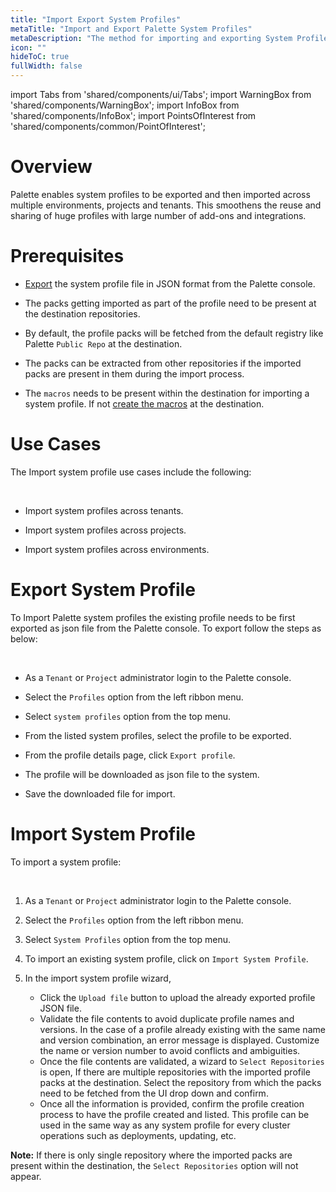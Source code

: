 ```yaml
---
title: "Import Export System Profiles"
metaTitle: "Import and Export Palette System Profiles"
metaDescription: "The method for importing and exporting System Profile on Spectro Cloud"
icon: ""
hideToC: true
fullWidth: false
---
```


import Tabs from 'shared/components/ui/Tabs';
import WarningBox from 'shared/components/WarningBox';
import InfoBox from 'shared/components/InfoBox';
import PointsOfInterest from 'shared/components/common/PointOfInterest';


# Overview

Palette enables system profiles to be exported and then imported across multiple environments, projects and tenants. This smoothens the reuse and sharing of huge profiles with large number of add-ons and integrations. 

# Prerequisites

* [Export](/system-profile/system-profile-import-export#exportsystemprofile) the system profile file in JSON format from the Palette console.


* The packs getting imported as part of the profile need to be present at the destination repositories.


* By default, the profile packs will be fetched from the default registry like Palette `Public Repo` at the destination. 


* The packs can be extracted from other repositories if the imported packs are present in them during the import process. 


* The `macros` needs to be present within the destination for importing a system profile. If not [create the macros](/clusters/cluster-management/macros#createyourmacro) at the destination.

# Use Cases


The Import system profile use cases include the following:

<br />

* Import system profiles across tenants.


* Import system profiles across projects.


* Import system profiles across environments.

# Export System Profile

To Import Palette system profiles the existing profile needs to be first exported as json file from the Palette console. To export follow the steps as below:

<br />

* As a `Tenant` or `Project` administrator login to the Palette console. 


* Select the `Profiles` option from the left ribbon menu.


* Select `system profiles` option from the top menu.


* From the listed system profiles, select the profile to be exported.


* From the profile details page, click `Export profile`.


* The profile will be downloaded as json file to the system.


* Save the downloaded file for import.


# Import System Profile


To import a system profile:

<br />

1. As a `Tenant` or `Project`  administrator login to the Palette console. 


2. Select the `Profiles` option from the left ribbon menu.


3. Select `System Profiles` option from the top menu.


4. To import an existing system profile, click on `Import System Profile`.


5. In the import system profile wizard, 
   * Click the `Upload file` button to upload the already exported profile JSON file.
   * Validate the file contents to avoid duplicate profile names and versions. In the case of a profile already existing with the same name and version combination, an error message is displayed. Customize the name or version number to avoid conflicts and ambiguities. 
   * Once the file contents are validated, a wizard to `Select Repositories` is open, If there are multiple repositories  with the imported profile packs at the destination. Select the repository from which the packs need to be fetched from the UI drop down and confirm. 
   * Once all the information is provided, confirm the profile creation process to have the profile created and listed. This profile can be used in the same way as any system profile for every cluster  operations such as deployments, updating, etc.

**Note:** If there is only single repository where the imported packs are present within the destination, the `Select Repositories` option will not appear. 

<br />
<br />

